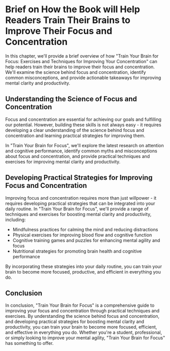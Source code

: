 Brief on How the Book will Help Readers Train Their Brains to Improve Their Focus and Concentration
============================================================================================================

In this chapter, we'll provide a brief overview of how "Train Your Brain for Focus: Exercises and Techniques for Improving Your Concentration" can help readers train their brains to improve their focus and concentration. We'll examine the science behind focus and concentration, identify common misconceptions, and provide actionable takeaways for improving mental clarity and productivity.

Understanding the Science of Focus and Concentration
----------------------------------------------------

Focus and concentration are essential for achieving our goals and fulfilling our potential. However, building these skills is not always easy - it requires developing a clear understanding of the science behind focus and concentration and learning practical strategies for improving them.

In "Train Your Brain for Focus", we'll explore the latest research on attention and cognitive performance, identify common myths and misconceptions about focus and concentration, and provide practical techniques and exercises for improving mental clarity and productivity.

Developing Practical Strategies for Improving Focus and Concentration
---------------------------------------------------------------------

Improving focus and concentration requires more than just willpower - it requires developing practical strategies that can be integrated into your daily routine. In "Train Your Brain for Focus", we'll provide a range of techniques and exercises for boosting mental clarity and productivity, including:

* Mindfulness practices for calming the mind and reducing distractions
* Physical exercises for improving blood flow and cognitive function
* Cognitive training games and puzzles for enhancing mental agility and focus
* Nutritional strategies for promoting brain health and cognitive performance

By incorporating these strategies into your daily routine, you can train your brain to become more focused, productive, and efficient in everything you do.

Conclusion
----------

In conclusion, "Train Your Brain for Focus" is a comprehensive guide to improving your focus and concentration through practical techniques and exercises. By understanding the science behind focus and concentration, and developing practical strategies for boosting mental clarity and productivity, you can train your brain to become more focused, efficient, and effective in everything you do. Whether you're a student, professional, or simply looking to improve your mental agility, "Train Your Brain for Focus" has something to offer.


